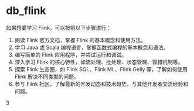 ﻿# db_flink

如果想要学习 Flink，可以按照以下步骤进行：

1. 阅读 Flink 官方文档，掌握 Flink 的基本概念和使用方法。
2. 学习 Java 或 Scala 编程语言，掌握函数式编程的基本概念和语法。
3. 编写简单的 Flink 应用程序，并尝试运行和调试。
4. 深入学习 Flink 的核心特性，如流处理、批处理、状态管理、容错机制等。
5. 探索 Flink 生态圈，如 Flink SQL、Flink ML、Flink Gelly 等，了解如何使用 Flink 解决不同类型的问题。
6. 参与 Flink 社区，了解最新的开发动态和技术趋势，与其他开发者交流经验和问题。

3